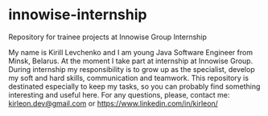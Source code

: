 # innowise-internship
Repository for trainee projects at Innowise Group Internship

My name is Kirill Levchenko and I am young Java Software Engineer from Minsk, Belarus. At the moment I take part at internship at Innowise Group. During internship my responsibility is to grow up as the specialist, develop my soft and hard skills, communication and teamwork. This repository is destinated especially to keep my tasks, so you can probably find something interesting and useful here. For any questions, please, contact me: kirleon.dev@gmail.com or https://www.linkedin.com/in/kirleon/
